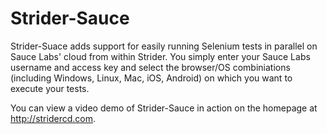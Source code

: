 Strider-Sauce
=============

Strider-Suace adds support for easily running Selenium tests in parallel on
Sauce Labs' cloud from within Strider. You simply enter your Sauce Labs
username and access key and select the browser/OS combiniations (including
Windows, Linux, Mac, iOS, Android) on which you want to execute your tests.

You can view a video demo of Strider-Sauce in action on the homepage at
http://stridercd.com.
